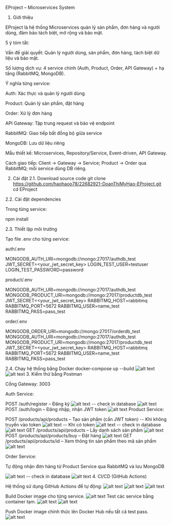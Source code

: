 EProject – Microservices System

1. Giới thiệu

EProject là hệ thống Microservices quản lý sản phẩm, đơn hàng và người dùng, đảm bảo tách biệt, mở rộng và bảo mật.

5 ý tóm tắt:

Vấn đề giải quyết: Quản lý người dùng, sản phẩm, đơn hàng, tách biệt dữ liệu và bảo mật.

Số lượng dịch vụ: 4 service chính (Auth, Product, Order, API Gateway) + hạ tầng (RabbitMQ, MongoDB).

Ý nghĩa từng service:

Auth: Xác thực và quản lý người dùng

Product: Quản lý sản phẩm, đặt hàng

Order: Xử lý đơn hàng

API Gateway: Tập trung request và bảo vệ endpoint

RabbitMQ: Giao tiếp bất đồng bộ giữa service

MongoDB: Lưu dữ liệu riêng

Mẫu thiết kế: Microservices, Repository/Service, Event-driven, API Gateway.

Cách giao tiếp: Client → Gateway → Service; Product → Order qua RabbitMQ; mỗi service dùng DB riêng.

2. Cài đặt
2.1. Download source code
git clone https://github.com/haohaoo78/22682921-DoanThiMyHao-EProject.git
cd EProject

2.2. Cài đặt dependencies

Trong từng service:

npm install

2.3. Thiết lập môi trường

Tạo file .env cho từng service:

auth/.env

MONGODB_AUTH_URI=mongodb://mongo:27017/authdb_test
JWT_SECRET=<your_jwt_secret_key>
LOGIN_TEST_USER=testuser
LOGIN_TEST_PASSWORD=password


product/.env

MONGODB_AUTH_URI=mongodb://mongo:27017/authdb_test
MONGODB_PRODUCT_URI=mongodb://mongo:27017/productdb_test
JWT_SECRET=<your_jwt_secret_key>
RABBITMQ_HOST=rabbitmq
RABBITMQ_PORT=5672
RABBITMQ_USER=name_test
RABBITMQ_PASS=pass_test


order/.env

MONGODB_ORDER_URI=mongodb://mongo:27017/orderdb_test
MONGODB_AUTH_URI=mongodb://mongo:27017/authdb_test
MONGODB_PRODUCT_URI=mongodb://mongo:27017/productdb_test
JWT_SECRET=<your_jwt_secret_key>
RABBITMQ_HOST=rabbitmq
RABBITMQ_PORT=5672
RABBITMQ_USER=name_test
RABBITMQ_PASS=pass_test


2.4. Chạy hệ thống bằng Docker
docker-compose up --build
![alt text](./img_readme/image.png)
![alt text](./img_readme/image-1.png)
3. Kiểm thử bằng Postman


Cổng Gateway: 3003

Auth Service:

POST /auth/register – Đăng ký
![alt text](./img_readme/image-2.png)
-- check in database
![alt text](./img_readme/image-12.png)
POST /auth/login – Đăng nhập, nhận JWT token
![alt text](./img_readme/image-3.png)
Product Service:

POST /products/api/products – Tạo sản phẩm (cần JWT token)
-- Khi không truyền vào token
![alt text](./img_readme/image-4.png)
-- Khi có token
![alt text](./img_readme/image-5.png)
-- check in database 
![alt text](./img_readme/image-11.png)
GET /products/api/products – Lấy danh sách sản phẩm
![alt text](./img_readme/image-6.png)
POST /products/api/products/buy – Đặt hàng
![alt text](./img_readme/image-7.png)
GET /products/api/products/id – Xem thông tin sản phẩm theo mã sản phẩm 
![alt text](./img_readme/image-8.png)

Order Service:

Tự động nhận đơn hàng từ Product Service qua RabbitMQ và lưu MongoDB

![alt text](./img_readme/image-9.png)
-- check in database
![alt text](./img_readme/image-10.png)
4. CI/CD (GitHub Actions)

Hệ thống sử dụng GitHub Actions để tự động:
![alt text](./img_readme/image-13.png)
![alt text](./img_readme/image-14.png)
![alt text](./img_readme/image-15.png)

Build Docker image cho từng service.
![alt text](./img_readme/image-16.png)
Test các service bằng container tạm.
![alt text](./img_readme/image-18.png)
![alt text](./img_readme/image-19.png)

Push Docker image chính thức lên Docker Hub nếu tất cả test pass.
![alt text](./img_readme/image-20.png)






